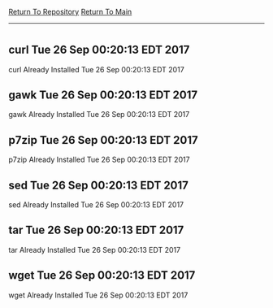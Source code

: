 [Return To Repository](https://github.com/deathbybandaid/piholeparser/)
[Return To Main](https://github.com/deathbybandaid/piholeparser/blob/master/RecentRunLogs/Mainlog.md)
____________________________________
# 
## curl Tue 26 Sep 00:20:13 EDT 2017
curl Already Installed Tue 26 Sep 00:20:13 EDT 2017
## gawk Tue 26 Sep 00:20:13 EDT 2017
gawk Already Installed Tue 26 Sep 00:20:13 EDT 2017
## p7zip Tue 26 Sep 00:20:13 EDT 2017
p7zip Already Installed Tue 26 Sep 00:20:13 EDT 2017
## sed Tue 26 Sep 00:20:13 EDT 2017
sed Already Installed Tue 26 Sep 00:20:13 EDT 2017
## tar Tue 26 Sep 00:20:13 EDT 2017
tar Already Installed Tue 26 Sep 00:20:13 EDT 2017
## wget Tue 26 Sep 00:20:13 EDT 2017
wget Already Installed Tue 26 Sep 00:20:13 EDT 2017
